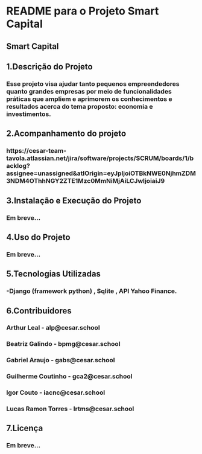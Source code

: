 <h1>README para o Projeto Smart Capital

<h2>Smart Capital 

<h2>1.Descrição do Projeto

<h3>Esse projeto visa ajudar tanto pequenos empreendedores quanto grandes empresas por meio de funcionalidades práticas que ampliem e aprimorem os conhecimentos e resultados acerca do tema proposto: economia e investimentos.

<h2>2.Acompanhamento do projeto

<h3>https://cesar-team-tavola.atlassian.net/jira/software/projects/SCRUM/boards/1/backlog?assignee=unassigned&atlOrigin=eyJpIjoiOTBkNWE0NjhmZDM3NDM4OThhNGY2ZTE1Mzc0MmNiMjAiLCJwIjoiaiJ9


<h2>3.Instalação e Execução do Projeto

<h3>Em breve...

<h2>4.Uso do Projeto

<h3>Em breve...

<h2>5.Tecnologias Utilizadas

<h3>-Django (framework python)
    , Sqlite
    , API Yahoo Finance.

<h2>6.Contribuidores

<h3>Arthur Leal - alp@cesar.school

<h3>Beatriz Galindo - bpmg@cesar.school

<h3>Gabriel Araujo - gabs@cesar.school

<h3>Guilherme Coutinho - gca2@cesar.school

<h3>Igor Couto - iacnc@cesar.school

<h3>Lucas Ramon Torres - lrtms@cesar.school


<h2>7.Licença

<h3>Em breve...
